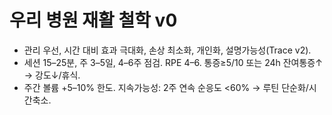 # 우리 병원 재활 철학 v0
- 관리 우선, 시간 대비 효과 극대화, 손상 최소화, 개인화, 설명가능성(Trace v2).
- 세션 15–25분, 주 3–5일, 4–6주 점검. RPE 4–6. 통증≥5/10 또는 24h 잔여통증↑ → 강도↓/휴식.
- 주간 볼륨 +5–10% 한도. 지속가능성: 2주 연속 순응도 <60% → 루틴 단순화/시간축소.
